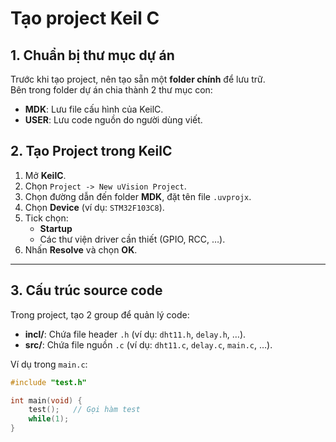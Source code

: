 # Tạo project Keil C

## 1. Chuẩn bị thư mục dự án

Trước khi tạo project, nên tạo sẵn một **folder chính** để lưu trữ.  
Bên trong folder dự án chia thành 2 thư mục con:

- **MDK**: Lưu file cấu hình của KeilC.  
- **USER**: Lưu code nguồn do người dùng viết.  

## 2. Tạo Project trong KeilC

1. Mở **KeilC**.  
2. Chọn `Project -> New uVision Project`.  
3. Chọn đường dẫn đến folder **MDK**, đặt tên file `.uvprojx`.  
4. Chọn **Device** (ví dụ: `STM32F103C8`).  
5. Tick chọn:
   - **Startup**  
   - Các thư viện driver cần thiết (GPIO, RCC, …).  
6. Nhấn **Resolve** và chọn **OK**.

---

## 3. Cấu trúc source code

Trong project, tạo 2 group để quản lý code:  

- **incl/**: Chứa file header `.h` (ví dụ: `dht11.h`, `delay.h`, …).  
- **src/**: Chứa file nguồn `.c` (ví dụ: `dht11.c`, `delay.c`, `main.c`, …).  

Ví dụ trong `main.c`:
```c
#include "test.h"

int main(void) {
    test();   // Gọi hàm test
    while(1);
}